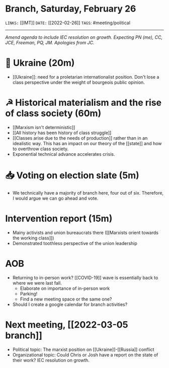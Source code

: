# Branch, Saturday, February 26
`LINKS:` [[IMT]]
`DATE:` [[2022-02-26]]
`TAGS`: #meeting/political 

---
*Amend agenda to include IEC resolution on growth.*
*Expecting PN (me), CC, JCE, Freeman, PQ, JM.*
*Apologies from JC.*

# 📰 Ukraine (20m)
- [[Ukraine]]: need for a proletarian internationalist position. Don't lose a class perspective under the weight of bourgeois public opinion. 

# ☭ Historical materialism and the rise of class society (60m)
- [[Marxism isn't deterministic]]
- [[All history has been history of class struggle]]
- [[Classes arise due to the needs of production]] rather than in an idealistic way. This has an impact on our theory of the [[state]] and how to overthrow class society. 
- Exponential technical advance accelerates crisis. 

# 📥 Voting on election slate (5m)
- We technically have a majority of branch here, four out of six. Therefore, I would argue we can go ahead and vote. 

# Intervention report (15m)
- Mainy activists and union bureaucrats there ([[Marxists orient towards the working class]])
- Demonstrated toothless perspective of the union leadership

# AOB
- Returning to in-person work? [[COVID-19]] wave is essentially back to where we were last fall. 
	- Elaborate on importance of in-person work
	- Parking!
	- Find a new meeting space or the same one?
- Should I create a google calendar for branch activities?

# Next meeting, [[2022-03-05 branch]]
- Political topic: The marxist position on [[Ukraine]]-[[Russia]] conflict
- Organizational topic: Could Chris or Josh have a report on the state of their work? IEC resolution on growth. 